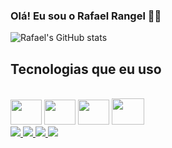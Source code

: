### Olá! Eu sou o Rafael Rangel :technologist:

![Rafael's GitHub stats](https://github-readme-stats.vercel.app/api?username=Rafael-Rangel&show_icons=true&theme=dracula)

## Tecnologias que eu uso 

<div style=" display:inline-block"><br>
<img aling="center" height="40" width="50" src="https://cdn.jsdelivr.net/gh/devicons/devicon/icons/html5/html5-original.svg" />
<img aling="center" height="40" width="50" src="https://cdn.jsdelivr.net/gh/devicons/devicon/icons/css3/css3-original.svg" />
<img aling="center" height="40" width="50" src="https://cdn.jsdelivr.net/gh/devicons/devicon/icons/javascript/javascript-original.svg" />
<img aling="center" height="42" width="52" src="https://cdn.jsdelivr.net/gh/devicons/devicon/icons/wordpress/wordpress-plain.svg" />
  <!--
<img aling="center" height="40" width="50" src="https://cdn.jsdelivr.net/gh/devicons/devicon/icons/react/react-original.svg" />
<img aling="center" height="40" width="50" src="https://cdn.jsdelivr.net/gh/devicons/devicon/icons/nodejs/nodejs-original.svg" />
<img aling="center" height="40" width="50" src="https://cdn.jsdelivr.net/gh/devicons/devicon/icons/mongodb/mongodb-original.svg" />
-->
</div><br>

<div style="display:inline-block">

<a href="https://www.linkedin.com/in/rafael-rangel-2573361b3/">
<img src="https://img.shields.io/badge/LinkedIn-0077B5?style=for-the-badge&logo=linkedin&logoColor=white">
</a>  
  
   <a href="https://rafael-rangel.github.io/Portf-lio-Rafael-Rangel/">
<img src="https://img.shields.io/badge/website-000000?style=for-the-badge&logo=About.me&logoColor=white">
</a>
  
<a href="mailto:webcode.deve@gmail.com">
<img src="https://img.shields.io/badge/Gmail-D14836?style=for-the-badge&logo=gmail&logoColor=white">
</a>

  <a href="https://www.instagram.com/rafarangel.dev/?next=%2F">
<img src="https://img.shields.io/badge/Instagram-E4405F?style=for-the-badge&logo=instagram&logoColor=white">
</a>
  
  </div>

  
  

